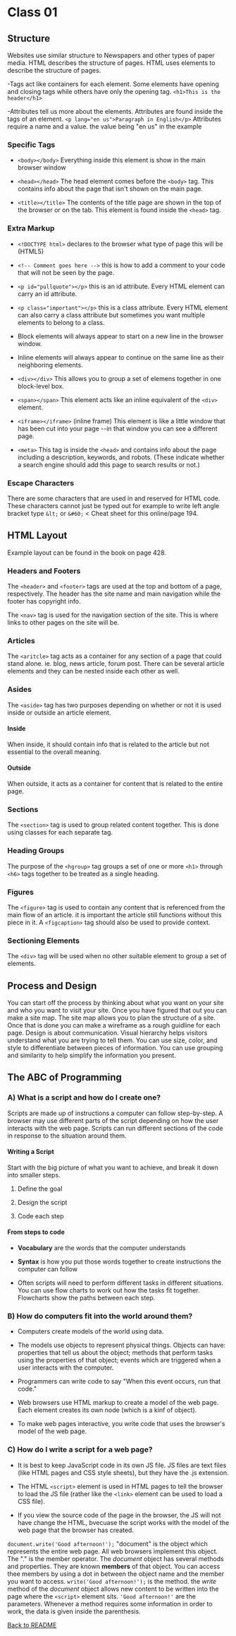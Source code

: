 # Class 01

## Structure

Websites use similar structure to Newspapers and other types of paper media. HTML describes the structure of pages. HTML uses elements to describe the structure of pages.

-Tags act like containers for each element. Some elements have opening and closing tags while others have only the opening tag. `<h1>This is the header</h1>`

-Attributes tell us more about the elements. Attributes are found inside the tags of an element. `<p lang="en us">Paragraph in English</p>` Attributes require a name and a value. the value being "en us" in the example

### Specific Tags

- `<body></body>` Everything inside this element is show in the main browser window

- `<head></head>` The head element comes before the `<body>` tag. This contains info about the page that isn't shown on the main page.

- `<title></title>` The contents of the title page are shown in the top of the browser or on the tab. This element is found inside the `<head>` tag.

### Extra Markup

- `<!DOCTYPE html>` declares to the browser what type of page this will be (HTML5)

- `<!-- Comment goes here -->` this is how to add a comment to your code that will not be seen by the page.

- `<p id="pullquote"></p>` this is an id attribute. Every HTML element can carry an id attribute.

- `<p class="important"></p>` this is a class attribute. Every HTML element can also carry a class attribute but sometimes you want multiple elements to belong to a class.

- Block elements will always appear to start on a new line in the browser window.

- Inline elements will always appear to continue on the same line as their neighboring elements.

- `<div></div>` This allows you to group a set of elemens together in one block-level box.

- `<span></span>` This element acts like an inline equivalent of the `<div>` element.

- `<iframe></iframe>` (inline frame) This element is like a little window that has been cut into your page --in that window you can see a different page.

- `<meta>` This tag is inside the `<head>` and contains info about the page including a description, keywords, and robots. (These indicate whether a search engine should add this page to search results or not.)

### Escape Characters

There are some characters that are used in and reserved for HTML code. These characters cannot just be typed out for example to write left angle bracket type `&lt;` or `&#60;` &lt; Cheat sheet for this online/page 194.

## HTML Layout

Example layout can be found in the book on page 428.

### Headers and Footers

The `<header>` and `<footer>` tags are used at the top and bottom of a page, respectively. The header has the site name and main navigation while the footer has copyright info.

The `<nav>` tag is used for the navigation section of the site. This is where links to other pages on the site will be.

### Articles

The `<aritcle>` tag acts as a container for any section of a page that could stand alone. ie. blog, news article, forum post. There can be several article elements and they can be nested inside each other as well.

### Asides

The `<aside>` tag has two purposes depending on whether or not it is used inside or outside an article element.

#### Inside

When inside, it should contain info that is related to the article but not essential to the overall meaning.

#### Outside

When outside, it acts as a container for content that is related to the entire page.

### Sections

The `<section>` tag is used to group related content together. This is done using classes for each separate tag.

### Heading Groups

The purpose of the `<hgroup>` tag groups a set of one or more `<h1>` through `<h6>` tags together to be treated as a single heading.

### Figures

The `<figure>` tag is used to contain any content that is referenced from the main flow of an article. it is important the article still functions without this piece in it. A `<figcaption>` tag should also be used to provide context.

### Sectioning Elements

The `<div>` tag will be used when no other suitable element to group a set of elements.

## Process and Design

You can start off the process by thinking about what you want on your site and who you want to visit your site. Once you have figured that out you can make a site map. The site map allows you to plan the structure of a site. Once that is done you can make a wireframe as a rough guidline for each page. Design is about communication. Visual hierarchy helps visitors understand what you are trying to tell them. You can use size, color, and style to differentiate between pieces of information. You can use grouping and similarity to help simplify the information you present.

## The ABC of Programming

### A) What is a script and how do I create one?

Scripts are made up of instructions a computer can follow step-by-step. A browser may use different parts of the script depending on how the user interacts with the web page. Scripts can run different sections of the code in response to the situation around them.

#### Writing a Script

Start with the big picture of what you want to achieve, and break it down into smaller steps.

1. Define the goal

1. Design the script

1. Code each step

#### From steps to code

- **Vocabulary** are the words that the computer understands

- **Syntax** is how you put those words together to create instructions the computer can follow

- Often scripts will need to perform different tasks in different situations. You can use flow charts to work out how the tasks fit together. Flowcharts show the paths between each step.

### B) How do computers fit into the world around them?

- Computers create models of the world using data.

- The models use objects to represent physical things. Objects can have: properties that tell us about the object; methods that perform tasks using the properties of that object; events which are triggered when a user interacts with the computer.

- Programmers can write code to say "When this event occurs, run that code."

- Web browsers use HTML markup to create a model of the web page. Each element creates its own node (which is a kinf of object).

- To make web pages interactive, you write code that uses the browser's model of the web page.

### C) How do I write a script for a web page?

- It is best to keep JavaScript code in its own JS file. JS files are text files (like HTML pages and CSS style sheets), but they have the .js extension.

- The HTML `<script>` element is used in HTML pages to tell the browser to load the JS file (rather like the `<link>` element can be used to load a CSS file).

- If you view the source code of the page in the browser, the JS will not have change the HTML, bvecuase the script works with the model of the web page that the browser has created.

`document.write('Good afternoon!');` "document" is the object which represents the entire web page. All web browsers implement this object. The "." is the member operator. The _document_ object has several methods and properties. They are known **members** of that object. You can access thee members by using a dot in between the object name and the member you want to access. `write('Good afternoon!');` is the method. the _write_ method of the _document_ object allows new content to be written into the page where the `<script>` element sits. `'Good afternoon!'` are the parameters. Whenever a method requires some information in order to work, the data is given inside the parenthesis.

[Back to README](../README.md)
